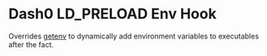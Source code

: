 Dash0 LD_PRELOAD Env Hook
=========================

Overrides [getenv](https://man7.org/linux/man-pages/man3/getenv.3.html) to dynamically add environment variables to
executables after the fact.
